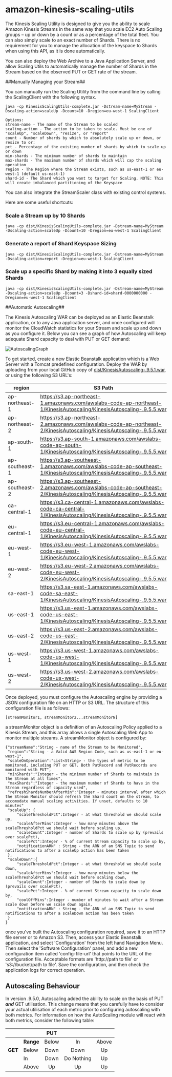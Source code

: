 amazon-kinesis-scaling-utils
============================

The Kinesis Scaling Utility is designed to give you the ability to scale Amazon Kinesis Streams in the same way that you scale EC2 Auto Scaling groups – up or down by a count or as a percentage of the total fleet. You can also simply scale to an exact number of Shards. There is no requirement for you to manage the allocation of the keyspace to Shards when using this API, as it is done automatically.

You can also deploy the Web Archive to a Java Application Server, and allow Scaling Utils to automatically manage the number of Shards in the Stream based on the observed PUT or GET rate of the stream. 

##Manually Managing your Stream##

You can manually run the Scaling Utility from the command line by calling the ScalingClient with the following syntax.

```
java -cp KinesisScalingUtils-complete.jar -Dstream-name=MyStream -Dscaling-action=scaleUp -Dcount=10 -Dregion=eu-west-1 ScalingClient

Options: 
stream-name - The name of the Stream to be scaled
scaling-action - The action to be taken to scale. Must be one of "scaleUp", "scaleDown", "resize", or "report"
count - Number of shards by which to absolutely scale up or down, or resize to or:
pct - Percentage of the existing number of shards by which to scale up or down
min-shards - The minimum number of shards to maintain
max-shards - The maximum number of shards which will cap the scaling operation
region - The Region where the Stream exists, such as us-east-1 or eu-west-1 (default us-east-1)
shard-id - The Shard which you want to target for Scaling. NOTE: This will create imbalanced partitioning of the Keyspace
```

You can also integrate the StreamScaler class with existing control systems.

Here are some useful shortcuts:

### Scale a Stream up by 10 Shards

```java -cp dist/KinesisScalingUtils-complete.jar -Dstream-name=MyStream -Dscaling-action=scaleUp -Dcount=10 -Dregion=eu-west-1 ScalingClient```

### Generate a report of Shard Keyspace Sizing

```java -cp dist/KinesisScalingUtils-complete.jar -Dstream-name=MyStream -Dscaling-action=report -Dregion=eu-west-1 ScalingClient```

### Scale up a specific Shard by making it into 3 equally sized Shards

```java -cp dist/KinesisScalingUtils-complete.jar -Dstream-name=MyStream -Dscaling-action=scaleUp -Dcount=3 -Dshard-id=shard-0000000000 -Dregion=eu-west-1 ScalingClient```

##Automatic Autoscaling##

The Kinesis Autoscaling WAR can be deployed as an Elastic Beanstalk application, or to any Java application server, and once configured will monitor the CloudWatch statistics for your Stream and scale up and down as you configure it. Below you can see a graph of how Autoscaling will keep adequate Shard capacity to deal with PUT or GET demand:

![AutoscalingGraph](https://s3-eu-west-1.amazonaws.com/meyersi-ire-aws/KinesisScalingUtility/img/KinesisAutoscalingGraph.png)

To get started, create a new Elastic Beanstalk application which is a Web Server with a Tomcat predefined configuration. Deploy the WAR by uploading from your local GitHub copy of [dist/KinesisAutoscaling-.9.5.1.war](dist/KinesisAutoscaling-.9.5.4.war), or using the following S3 URL's:

| region| S3 Path |
| ----- | ------- |
| ap-northeast-1 | https://s3.ap-northeast-1.amazonaws.com/awslabs-code-ap-northeast-1/KinesisAutoscaling/KinesisAutoscaling-.9.5.5.war | | ap-northeast-2 | https://s3.ap-northeast-2.amazonaws.com/awslabs-code-ap-northeast-2/KinesisAutoscaling/KinesisAutoscaling-.9.5.5.war | | ap-south-1 | https://s3.ap-south-1.amazonaws.com/awslabs-code-ap-south-1/KinesisAutoscaling/KinesisAutoscaling-.9.5.5.war | | ap-southeast-1 | https://s3.ap-southeast-1.amazonaws.com/awslabs-code-ap-southeast-1/KinesisAutoscaling/KinesisAutoscaling-.9.5.5.war | | ap-southeast-2 | https://s3.ap-southeast-2.amazonaws.com/awslabs-code-ap-southeast-2/KinesisAutoscaling/KinesisAutoscaling-.9.5.5.war | | ca-central-1 | https://s3.ca-central-1.amazonaws.com/awslabs-code-ca-central-1/KinesisAutoscaling/KinesisAutoscaling-.9.5.5.war | | eu-central-1 | https://s3.eu-central-1.amazonaws.com/awslabs-code-eu-central-1/KinesisAutoscaling/KinesisAutoscaling-.9.5.5.war | | eu-west-1 | https://s3.eu-west-1.amazonaws.com/awslabs-code-eu-west-1/KinesisAutoscaling/KinesisAutoscaling-.9.5.5.war | | eu-west-2 | https://s3.eu-west-2.amazonaws.com/awslabs-code-eu-west-2/KinesisAutoscaling/KinesisAutoscaling-.9.5.5.war | | sa-east-1 | https://s3.sa-east-1.amazonaws.com/awslabs-code-sa-east-1/KinesisAutoscaling/KinesisAutoscaling-.9.5.5.war | | us-east-1 | https://s3.us-east-1.amazonaws.com/awslabs-code-us-east-1/KinesisAutoscaling/KinesisAutoscaling-.9.5.5.war | | us-east-2 | https://s3.us-east-2.amazonaws.com/awslabs-code-us-east-2/KinesisAutoscaling/KinesisAutoscaling-.9.5.5.war | | us-west-1 | https://s3.us-west-1.amazonaws.com/awslabs-code-us-west-1/KinesisAutoscaling/KinesisAutoscaling-.9.5.5.war | | us-west-2 | https://s3.us-west-2.amazonaws.com/awslabs-code-us-west-2/KinesisAutoscaling/KinesisAutoscaling-.9.5.5.war | 

Once deployed, you must configure the Autoscaling engine by providing a JSON configuration file on an HTTP or S3 URL. The structure of this configuration file is as follows:

```
[streamMonitor1, streamMonitor2...streamMonitorN]
```

a streamMonitor object is a definition of an Autoscaling Policy applied to a Kinesis Stream, and this array allows a single Autoscaling Web App to monitor multiple streams. A streamMonitor object is configured by:

```
{"streamName":"String - name of the Stream to be Monitored",
 "region":"String - a Valid AWS Region Code, such as us-east-1 or eu-west-1",
 "scaleOnOperation":"List<String> - the types of metric to be monitored, including PUT or GET. Both PutRecord and PutRecords are monitored with PUT",
 "minShards":"Integer - the minimum number of Shards to maintain in the Stream at all times",
 "maxShards":"Integer - the maximum number of Shards to have in the Stream regardless of capacity used",
 "refreshShardsNumberAfterMin":"Integer - minutes interval after which the Stream Monitor should refresh the Shard count on the stream, to accomodate manual scaling activities. If unset, defaults to 10 minutes"
 "scaleUp": {
     "scaleThresholdPct":Integer - at what threshold we should scale up,
     "scaleAfterMins":Integer - how many minutes above the scaleThresholdPct we should wait before scaling up,
     "scaleCount":Integer - number of Shards to scale up by (prevails over scalePct),
     "scalePct":Integer - % of current Stream capacity to scale up by,
     "notificationARN" : String - the ARN of an SNS Topic to send notifications to after a scaleUp action has been taken
 },
 "scaleDown":{
     "scaleThresholdPct":Integer - at what threshold we should scale down,
     "scaleAfterMins":Integer - how many minutes below the scaleThresholdPct we should wait before scaling down,
     "scaleCount":Integer - number of Shards to scale down by (prevails over scalePct),
     "scalePct":Integer - % of current Stream capacity to scale down by,
     "coolOffMins":Integer - number of minutes to wait after a Stream scale down before we scale down again,
     "notificationARN" : String - the ARN of an SNS Topic to send notifications to after a scaleDown action has been taken
 }
}
```

once you've built the Autoscaling configuration required, save it to an HTTP file server or to Amazon S3. Then, access your Elastic Beanstalk application, and select 'Configuration' from the left hand Navigation Menu. Then select the 'Software Configuration' panel, and add a new configuration item called 'config-file-url' that points to the URL of the configuration file. Acceptable formats are 'http://path to file' or 's3://bucket/path to file'. Save the configuration, and then check the application logs for correct operation.

## Autoscaling Behaviour ##

In version .9.5.0, Autoscaling added the ability to scale on the basis of PUT ___and___ GET utilisation. This change means that you carefully have to consider your actual utilisation of each metric prior to configuring autoscaling with both metrics. For information on how the AutoScaling module will react with both metrics, consider the following table:

| | | PUT | | |
| :-- | :-- | :--: | :--: | :--: |
| | __Range__ | Below | In | Above |
|__GET__ | Below | Down | Down | Up |
| | In | Down | Do Nothing | Up |
| | Above | Up | Up | Up
